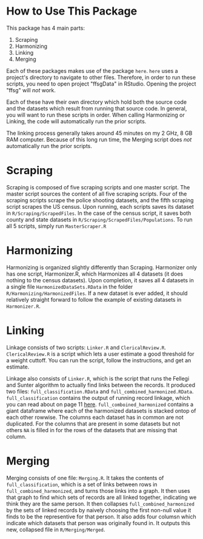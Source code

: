# How to Use This Package

This package has 4 main parts:

1. Scraping
2. Harmonizing
3. Linking
4. Merging

Each of these packages makes use of the package `here`. `here` uses a project's directory to navigate to other files. Therefore, in order to run these scripts, you need to open project "ffsgData" in RStudio. Opening the project "ffsg" will *not* work.

Each of these have their own directory which hold both the source code and the datasets which result from running that source code. In general, you will want to run these scripts in order. When calling Harmonizing or Linking, the code will automatically run the prior scripts.

The linking process generally takes around 45 minutes on my 2 GHz, 8 GB RAM computer. Because of this long run time, the Merging script does *not* automatically run the prior scripts.

# Scraping
Scraping is composed of five scraping scripts and one master script. The master script sources the content of all five scraping scripts. Four of the scraping scripts scrape the police shooting datasets, and the fifth scraping script scrapes the US census. Upon running, each scripts saves its dataset in `R/Scraping/ScrapedFiles`. In the case of the census script, it saves both county and state datasets in `R/Scraping/ScrapedFiles/Populations`. To run all 5 scripts, simply run `MasterScraper.R`

# Harmonizing
Harmonizing is organized slightly differently than Scraping. Harmonizer only has one script, Harmonizer.R, which Harmonizes all 4 datasets (it does nothing to the census datasets). Upon completion, it saves all 4 datasets in a single file `HarmonizedDataSets.RData` in the folder `R/Harmonizing/HarmonizedFiles`. If a new dataset is ever added, it should relatively straight forward to follow the example of existing datasets in `Harmonizer.R`.


# Linking
Linkage consists of two scripts: `Linker.R` and `ClericalReview.R`. `ClericalReview.R` is a script which lets a user estimate a good threshold for a weight cuttoff. You can run the script, follow the instructions, and get an estimate.

Linkage also consists of `Linker.R`, which is the script that runs the Fellegi and Sunter algorithm to actually find links between the records. It produced two files: `full_classification.RData` and `full_combined_harmonized.RData`. `full_classification` contains the output of running record linkage, which you can read about on page 11 [here](https://cran.r-project.org/web/packages/RecordLinkage/RecordLinkage.pdf). `full_comboined_harmonized` contains a giant dataframe where each of the harmonized datasets is stacked ontop of each other rowwise. The columns each dataset has in common are not duplicated. For the columns that are present in some datasets but not others `NA` is filled in for the rows of the datasets that are missing that column.

# Merging
Merging consists of one file: `Merging.R`. It takes the contents of `full_classification`, which is a set of links between rows in `full_combined_harmonized`, and turns those links into a graph. It then uses that graph to find which sets of records are all linked together, indicating we think they are the same person. It then collapses `full_combined_harmonized` by the sets of linked records by naively choosing the first non-null value it finds to be the representive for that person. It also adds four columsn which indicate which datasets that person was originally found in. It outputs this new, collapsed file in `R/Merging/Merged`.
